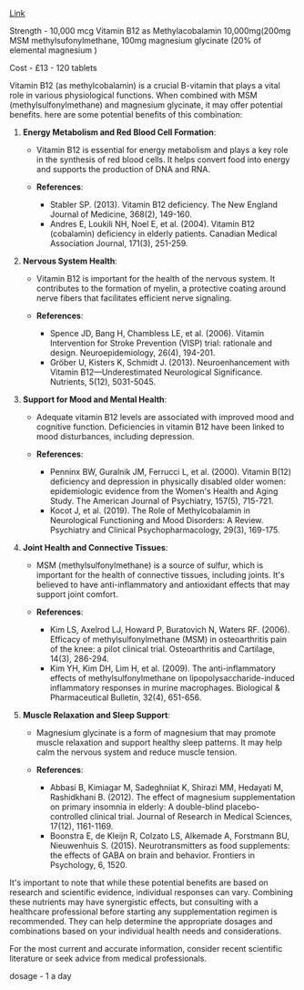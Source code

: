 [Link](https://www.ebay.co.uk/itm/364317044124?hash=item54d2fced9c:g:3YsAAOSwa8pklZh0&amdata=enc%3AAQAIAAAAwKCnXwOo5b0Hau4nwHVnmICskRbxYQQHb2qnnQem7B8pSjJxmg%2FPlWSXXrZtP9Rd4QZERB8WSHg0%2BkKkE40laXGv1grTW0Mbha3dRt6%2BmFedcgXlmd6OxNEP0KsiUj5JSRii2AdFMvW%2FRsbp8BVAv%2F9EJ9YUKOJsN297RbXI0FLH6vMHq2xbfZSF6WRnI0Ac6DSdq4SIxMeGpEN2mru0BQJraUVAJvnU5JBUvGkiC4MQ9bhBSqau3W5TzeaMgC5GXw%3D%3D%7Ctkp%3ABk9SR6LtutTCYg)

Strength - 10,000 mcg Vitamin B12 as Methylacobalamin 10,000mg(200mg MSM methylsufonylmethane, 100mg magnesium glycinate (20% of elemental magnesium )

Cost - £13 - 120 tablets 

Vitamin B12 (as methylcobalamin) is a crucial B-vitamin that plays a vital role in various physiological functions. When combined with MSM (methylsulfonylmethane) and magnesium glycinate, it may offer potential benefits.  here are some potential benefits of this combination:

1. **Energy Metabolism and Red Blood Cell Formation**:

   - Vitamin B12 is essential for energy metabolism and plays a key role in the synthesis of red blood cells. It helps convert food into energy and supports the production of DNA and RNA.
   
   - **References**:
     - Stabler SP. (2013). Vitamin B12 deficiency. The New England Journal of Medicine, 368(2), 149-160.
     - Andres E, Loukili NH, Noel E, et al. (2004). Vitamin B12 (cobalamin) deficiency in elderly patients. Canadian Medical Association Journal, 171(3), 251-259.

2. **Nervous System Health**:

   - Vitamin B12 is important for the health of the nervous system. It contributes to the formation of myelin, a protective coating around nerve fibers that facilitates efficient nerve signaling.
   
   - **References**:
     - Spence JD, Bang H, Chambless LE, et al. (2006). Vitamin Intervention for Stroke Prevention (VISP) trial: rationale and design. Neuroepidemiology, 26(4), 194-201.
     - Gröber U, Kisters K, Schmidt J. (2013). Neuroenhancement with Vitamin B12—Underestimated Neurological Significance. Nutrients, 5(12), 5031-5045.

3. **Support for Mood and Mental Health**:

   - Adequate vitamin B12 levels are associated with improved mood and cognitive function. Deficiencies in vitamin B12 have been linked to mood disturbances, including depression.
   
   - **References**:
     - Penninx BW, Guralnik JM, Ferrucci L, et al. (2000). Vitamin B(12) deficiency and depression in physically disabled older women: epidemiologic evidence from the Women's Health and Aging Study. The American Journal of Psychiatry, 157(5), 715-721.
     - Kocot J, et al. (2019). The Role of Methylcobalamin in Neurological Functioning and Mood Disorders: A Review. Psychiatry and Clinical Psychopharmacology, 29(3), 169-175.

4. **Joint Health and Connective Tissues**:

   - MSM (methylsulfonylmethane) is a source of sulfur, which is important for the health of connective tissues, including joints. It's believed to have anti-inflammatory and antioxidant effects that may support joint comfort.
   
   - **References**:
     - Kim LS, Axelrod LJ, Howard P, Buratovich N, Waters RF. (2006). Efficacy of methylsulfonylmethane (MSM) in osteoarthritis pain of the knee: a pilot clinical trial. Osteoarthritis and Cartilage, 14(3), 286-294.
     - Kim YH, Kim DH, Lim H, et al. (2009). The anti-inflammatory effects of methylsulfonylmethane on lipopolysaccharide-induced inflammatory responses in murine macrophages. Biological & Pharmaceutical Bulletin, 32(4), 651-656.

5. **Muscle Relaxation and Sleep Support**:

   - Magnesium glycinate is a form of magnesium that may promote muscle relaxation and support healthy sleep patterns. It may help calm the nervous system and reduce muscle tension.
   
   - **References**:
     - Abbasi B, Kimiagar M, Sadeghniiat K, Shirazi MM, Hedayati M, Rashidkhani B. (2012). The effect of magnesium supplementation on primary insomnia in elderly: A double-blind placebo-controlled clinical trial. Journal of Research in Medical Sciences, 17(12), 1161-1169.
     - Boonstra E, de Kleijn R, Colzato LS, Alkemade A, Forstmann BU, Nieuwenhuis S. (2015). Neurotransmitters as food supplements: the effects of GABA on brain and behavior. Frontiers in Psychology, 6, 1520.

It's important to note that while these potential benefits are based on research and scientific evidence, individual responses can vary. Combining these nutrients may have synergistic effects, but consulting with a healthcare professional before starting any supplementation regimen is recommended. They can help determine the appropriate dosages and combinations based on your individual health needs and considerations.

For the most current and accurate information, consider recent scientific literature or seek advice from medical professionals.

dosage - 1 a day 
